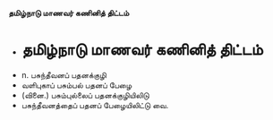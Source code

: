 **தமிழ்நாடு மாணவர் கணினித் திட்டம்**
- # தமிழ்நாடு மாணவர் கணினித் திட்டம்
- n. பசுந்தீவனப் பதனக்குழி
- வளிபுகாப் பசும்பல் பதனப் பேழை
- (வினை.) பசும்புல்லைப் பதனக்குழியிலிடு
- பசுந்தீவனத்தைப் பதனப் பேழையிலிட்டு வை.

